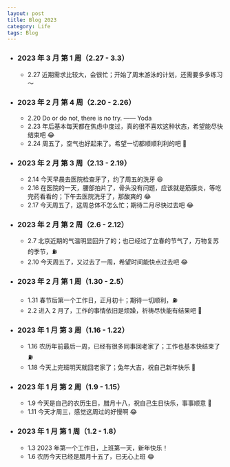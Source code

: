 ```yaml
---
layout: post
title: Blog 2023
category: Life
tags: Blog
---
```



- ### 2023 年 3 月 第 1 周（2.27 - 3.3）
     - 2.27 近期需求比较大，会很忙；开始了周末游泳的计划，还需要多多练习～

- ### 2023 年 2 月 第 4 周（2.20 - 2.26）
     - 2.20 Do or do not, there is no try. —— Yoda
     - 2.23 年后基本每天都在焦虑中度过，真的很不喜欢这种状态，希望能尽快结束吧 😂
     - 2.24 周五了，空气也好起来了。希望一切都顺顺利利的吧 🙏

- ### 2023 年 2 月 第 3 周（2.13 - 2.19）
     - 2.14 今天早晨去医院检查牙了，约了周五的洗牙 😄
     - 2.16 在医院的一天，腰部拍片了，骨头没有问题，应该就是筋膜炎，等吃完药看看的；下午去医院洗牙了，那酸爽的 😂
     - 2.17 今天周五了，这周总体不怎么忙；期待二月尽快过去吧 😂

- ### 2023 年 2 月 第 2 周（2.6 - 2.12）
     - 2.7 北京近期的气温明显回升了的；也已经过了立春的节气了，万物复苏的季节，⛽️
     - 2.10 今天周五了，又过去了一周，希望时间能快点过去吧 😂

- ### 2023 年 2 月 第 1 周（1.30 - 2.5）
     - 1.31 春节后第一个工作日，正月初十；期待一切顺利，⛽️
     - 2.2 进入 2 月了，工作的事情依旧是烦躁，祈祷尽快能有结果吧 🙏

- ### 2023 年 1 月 第 3 周（1.16 - 1.22）
     - 1.16 农历年前最后一周，已经有很多同事回老家了；工作也基本快结束了 ⛽️
     - 1.18 今天上完班明天就回老家了；兔年大吉，祝自己新年快乐 🐰

- ### 2023 年 1 月 第 2 周（1.9 - 1.15）
     - 1.9 今天是自己的农历生日，腊月十八，祝自己生日快乐，事事顺意 🎂
     - 1.11 今天才周三，感觉这周过的好慢啊 😂

- ### 2023 年 1 月 第 1 周（1.2 - 1.8）
     - 1.3 2023 年第一个工作日，上班第一天，新年快乐！
     - 1.6 农历今天已经是腊月十五了，已无心上班 😂
